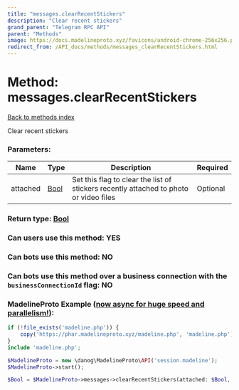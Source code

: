 ```yaml
---
title: "messages.clearRecentStickers"
description: "Clear recent stickers"
grand_parent: "Telegram RPC API"
parent: "Methods"
image: https://docs.madelineproto.xyz/favicons/android-chrome-256x256.png
redirect_from: /API_docs/methods/messages_clearRecentStickers.html
---
```

# Method: messages.clearRecentStickers
[Back to methods index](index.html)



Clear recent stickers

### Parameters:

| Name     |    Type       | Description | Required |
|----------|---------------|-------------|----------|
|attached|[Bool](/API_docs/types/Bool.html) | Set this flag to clear the list of stickers recently attached to photo or video files | Optional|


### Return type: [Bool](/API_docs/types/Bool.html)

### Can users use this method: **YES**


### Can bots use this method: **NO**


### Can bots use this method over a business connection with the `businessConnectionId` flag: **NO**


### MadelineProto Example ([now async for huge speed and parallelism!](https://docs.madelineproto.xyz/docs/ASYNC.html)):


```php
if (!file_exists('madeline.php')) {
    copy('https://phar.madelineproto.xyz/madeline.php', 'madeline.php');
}
include 'madeline.php';

$MadelineProto = new \danog\MadelineProto\API('session.madeline');
$MadelineProto->start();

$Bool = $MadelineProto->messages->clearRecentStickers(attached: $Bool, );
```

